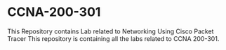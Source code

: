 # CCNA-200-301 
This Repository contains Lab related to Networking Using Cisco Packet Tracer
This repository is containing all the labs related to CCNA 200-301.
